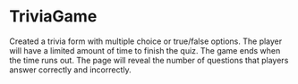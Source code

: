 # TriviaGame

Created a trivia form with multiple choice or true/false options.
The player will have a limited amount of time to finish the quiz.
The game ends when the time runs out. The page will reveal the number of questions that players answer correctly and incorrectly. 